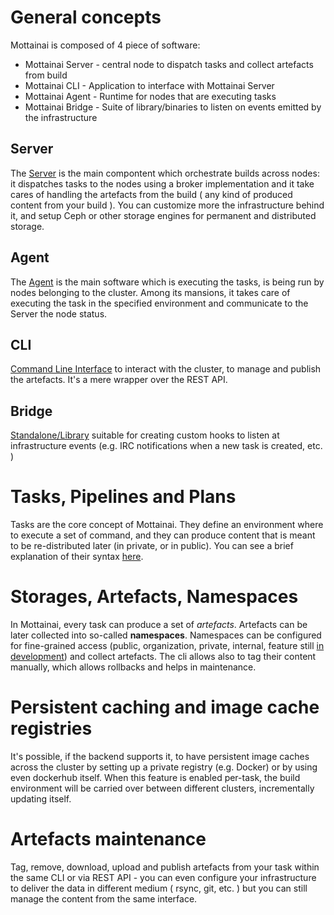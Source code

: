 # General concepts

Mottainai is composed of 4 piece of software:

- Mottainai Server - central node to dispatch tasks and collect artefacts from build
- Mottainai CLI - Application to interface with Mottainai Server
- Mottainai Agent - Runtime for nodes that are executing tasks
- Mottainai Bridge - Suite of library/binaries to listen on events emitted by the infrastructure

## Server
The [Server](https://github.com/MottainaiCI/mottainai-server) is the main compontent which orchestrate builds across nodes: it dispatches tasks to the nodes using a broker implementation and it take cares of handling the artefacts from the build ( any kind of produced content from your build ). You can customize more the infrastructure behind it,
and setup Ceph or other storage engines for permanent and distributed storage.

## Agent
The [Agent](https://github.com/MottainaiCI/mottainai-agent) is the main software which is executing the tasks, is being run by nodes belonging to the cluster. Among its mansions, it takes care of executing the task in the specified environment and communicate to the Server the node status.

## CLI
[Command Line Interface](https://github.com/MottainaiCI/mottainai-cli) to interact with the cluster, to manage and publish the artefacts. It's a mere wrapper over the REST API.

## Bridge
[Standalone/Library](https://github.com/MottainaiCI/mottainai-bridge) suitable for creating custom hooks to listen at infrastructure events (e.g. IRC notifications when a new task is created, etc. )

# Tasks, Pipelines and Plans

Tasks are the core concept of Mottainai. They define an environment where to execute a set of command, and they can produce content that is meant to be re-distributed later (in private, or in public). You can see a brief explanation of their syntax [here](usage/tasksandpipelines.md).


# Storages, Artefacts, Namespaces

In Mottainai, every task can produce a set of *artefacts*.
Artefacts can be later collected into so-called **namespaces**. Namespaces can be configured for fine-grained access (public, organization, private, internal, feature still [in development](https://github.com/MottainaiCI/mottainai-server/issues/12)) and collect artefacts. The cli allows also to tag their content manually, which allows rollbacks and helps in maintenance.


# Persistent caching and image cache registries

It's possible, if the backend supports it, to have persistent image caches across the cluster by setting up a private registry (e.g. Docker) or by using even dockerhub itself. When this feature is enabled per-task, the build environment will be carried over between different clusters, incrementally updating itself.

# Artefacts maintenance

Tag, remove, download, upload and publish artefacts from your task within the same CLI or via REST API - you can even configure your infrastructure to deliver the data in different medium ( rsync, git, etc. ) but you can still manage the content from the same interface.
